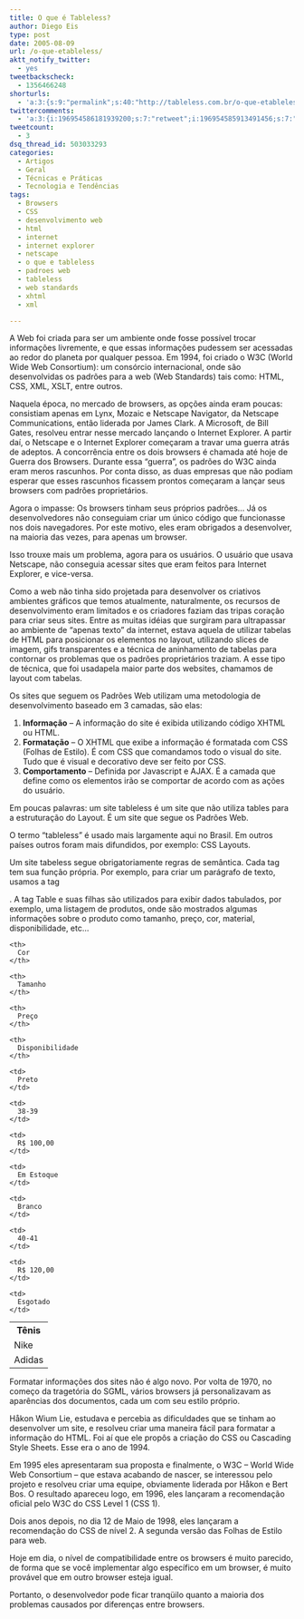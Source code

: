 ```yaml
---
title: O que é Tableless?
author: Diego Eis
type: post
date: 2005-08-09
url: /o-que-etableless/
aktt_notify_twitter:
  - yes
tweetbackscheck:
  - 1356466248
shorturls:
  - 'a:3:{s:9:"permalink";s:40:"http://tableless.com.br/o-que-etableless";s:7:"tinyurl";s:26:"http://tinyurl.com/3tz22up";s:4:"isgd";s:19:"http://is.gd/4idbWy";}'
twittercomments:
  - 'a:3:{i:196954586181939200;s:7:"retweet";i:196954585913491456;s:7:"retweet";i:196954585854779393;s:7:"retweet";}'
tweetcount:
  - 3
dsq_thread_id: 503033293
categories:
  - Artigos
  - Geral
  - Técnicas e Práticas
  - Tecnologia e Tendências
tags:
  - Browsers
  - CSS
  - desenvolvimento web
  - html
  - internet
  - internet explorer
  - netscape
  - o que e tableless
  - padroes web
  - tableless
  - web standards
  - xhtml
  - xml

---
```

A Web foi criada para ser um ambiente onde fosse possível trocar informações livremente, e que essas informações pudessem ser acessadas ao redor do planeta por qualquer pessoa. Em 1994, foi criado o W3C (World Wide Web Consortium): um consórcio internacional, onde são desenvolvidas os padrões para a web (Web Standards) tais como: HTML, CSS, XML, XSLT, entre outros.

Naquela época, no mercado de browsers, as opções ainda eram poucas: consistiam apenas em Lynx, Mozaic e Netscape Navigator, da Netscape Communications, então liderada por James Clark. A Microsoft, de Bill Gates, resolveu entrar nesse mercado lançando o Internet Explorer. A partir daí, o Netscape e o Internet Explorer começaram a travar uma guerra atrás de adeptos. A concorrência entre os dois browsers é chamada até hoje de Guerra dos Browsers. Durante essa &#8220;guerra&#8221;, os padrões do W3C ainda eram meros rascunhos. Por conta disso, as duas empresas que não podiam esperar que esses rascunhos ficassem prontos começaram a lançar seus browsers com padrões proprietários.

Agora o impasse: Os browsers tinham seus próprios padrões… Já os desenvolvedores não conseguiam criar um único código que funcionasse nos dois navegadores. Por este motivo, eles eram obrigados a desenvolver, na maioria das vezes, para apenas um browser.
  
Isso trouxe mais um problema, agora para os usuários. O usuário que usava Netscape, não conseguia acessar sites que eram feitos para Internet Explorer, e vice-versa.

Como a web não tinha sido projetada para desenvolver os criativos ambientes gráficos que temos atualmente, naturalmente, os recursos de desenvolvimento eram limitados e os criadores faziam das tripas coração para criar seus sites. Entre as muitas idéias que surgiram para ultrapassar ao ambiente de &#8220;apenas texto&#8221; da internet, estava aquela de utilizar tabelas de HTML para posicionar os elementos no layout, utilizando slices de imagem, gifs transparentes e a técnica de aninhamento de tabelas para contornar os problemas que os padrões proprietários traziam. A esse tipo de técnica, que foi usadapela maior parte dos websites, chamamos de layout com tabelas.

Os sites que seguem os Padrões Web utilizam uma metodologia de desenvolvimento baseado em 3 camadas, são elas:

  1. **Informação** &#8211; A informação do site é exibida utilizando código XHTML ou HTML.
  2. **Formatação** &#8211; O XHTML que exibe a informação é formatada com CSS (Folhas de Estilo). É com CSS que comandamos todo o visual do site. Tudo que é visual e decorativo deve ser feito por CSS.
  3. **Comportamento** &#8211; Definida por Javascript e AJAX. É a camada que define como os elementos irão se comportar de acordo com as ações do usuário.

Em poucas palavras: um site tableless é um site que não utiliza tables para a estruturação do Layout. É um site que segue os Padrões Web.
  
O termo &#8220;tableless&#8221; é usado mais largamente aqui no Brasil. Em outros países outros foram mais difundidos, por exemplo: CSS Layouts.

Um site tabeless segue obrigatoriamente regras de semântica. Cada tag tem sua função própria. Por exemplo, para criar um parágrafo de texto, usamos a tag <p></p>. A tag Table e suas filhas são utilizados para exibir dados tabulados, por exemplo, uma listagem de produtos, onde são mostrados algumas informações sobre o produto como tamanho, preço, cor, material, disponibilidade, etc&#8230;

<table style="margin:0 0 15px;">
  <tr>
    <th>
      Tênis
    </th>
    
    <th>
      Cor
    </th>
    
    <th>
      Tamanho
    </th>
    
    <th>
      Preço
    </th>
    
    <th>
      Disponibilidade
    </th>
  </tr>
  
  <tr>
    <td>
      Nike
    </td>
    
    <td>
      Preto
    </td>
    
    <td>
      38-39
    </td>
    
    <td>
      R$ 100,00
    </td>
    
    <td>
      Em Estoque
    </td>
  </tr>
  
  <tr>
    <td>
      Adidas
    </td>
    
    <td>
      Branco
    </td>
    
    <td>
      40-41
    </td>
    
    <td>
      R$ 120,00
    </td>
    
    <td>
      Esgotado
    </td>
  </tr>
</table>

Formatar informações dos sites não é algo novo. Por volta de 1970, no começo da tragetória do SGML, vários browsers já personalizavam as aparências dos documentos, cada um com seu estilo próprio.

Håkon Wium Lie, estudava e percebia as dificuldades que se tinham ao desenvolver um site, e resolveu criar uma maneira fácil para formatar a informação do HTML. Foi aí que ele propôs a criação do CSS ou Cascading Style Sheets. Esse era o ano de 1994.

Em 1995 eles apresentaram sua proposta e finalmente, o W3C &#8211; World Wide Web Consortium &#8211; que estava acabando de nascer, se interessou pelo projeto e resolveu criar uma equipe, obviamente liderada por Håkon e Bert Bos. O resultado apareceu logo, em 1996, eles lançaram a recomendação oficial pelo W3C do CSS Level 1 (CSS 1).

Dois anos depois, no dia 12 de Maio de 1998, eles lançaram a recomendação do CSS de nível 2. A segunda versão das Folhas de Estilo para web.

Hoje em dia, o nível de compatibilidade entre os browsers é muito parecido, de forma que se você implementar algo específico em um browser, é muito provável que em outro browser esteja igual.

Portanto, o desenvolvedor pode ficar tranqüilo quanto a maioria dos problemas causados por diferenças entre browsers.